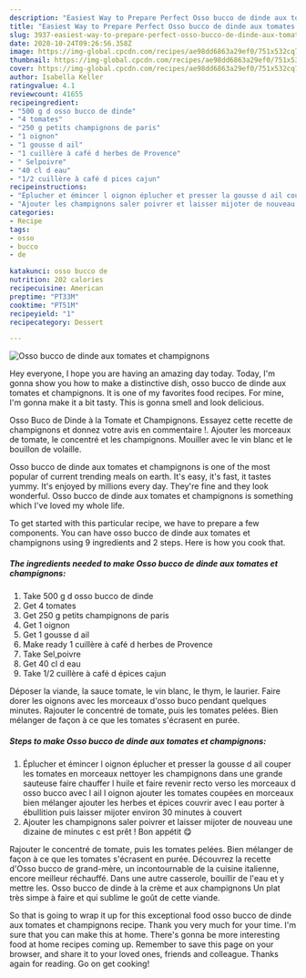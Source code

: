 ```yaml
---
description: "Easiest Way to Prepare Perfect Osso bucco de dinde aux tomates et champignons"
title: "Easiest Way to Prepare Perfect Osso bucco de dinde aux tomates et champignons"
slug: 3937-easiest-way-to-prepare-perfect-osso-bucco-de-dinde-aux-tomates-et-champignons
date: 2020-10-24T09:26:56.358Z
image: https://img-global.cpcdn.com/recipes/ae98dd6863a29ef0/751x532cq70/osso-bucco-de-dinde-aux-tomates-et-champignons-photo-principale-de-la-recette.jpg
thumbnail: https://img-global.cpcdn.com/recipes/ae98dd6863a29ef0/751x532cq70/osso-bucco-de-dinde-aux-tomates-et-champignons-photo-principale-de-la-recette.jpg
cover: https://img-global.cpcdn.com/recipes/ae98dd6863a29ef0/751x532cq70/osso-bucco-de-dinde-aux-tomates-et-champignons-photo-principale-de-la-recette.jpg
author: Isabella Keller
ratingvalue: 4.1
reviewcount: 41655
recipeingredient:
- "500 g d osso bucco de dinde"
- "4 tomates"
- "250 g petits champignons de paris"
- "1 oignon"
- "1 gousse d ail"
- "1 cuillère à café d herbes de Provence"
- " Selpoivre"
- "40 cl d eau"
- "1/2 cuillère à café d pices cajun"
recipeinstructions:
- "Éplucher et émincer l oignon éplucher et presser la gousse d ail couper les tomates en morceaux nettoyer les champignons dans une grande sauteuse faire chauffer l huile et faire revenir recto verso les morceaux d osso bucco avec l ail l oignon ajouter les tomates coupées en morceaux bien mélanger ajouter les herbes et épices couvrir avec l eau porter à ébullition puis laisser mijoter environ 30 minutes à couvert"
- "Ajouter les champignons saler poivrer et laisser mijoter de nouveau une dizaine de minutes c est prêt ! Bon appétit 😋"
categories:
- Recipe
tags:
- osso
- bucco
- de

katakunci: osso bucco de 
nutrition: 202 calories
recipecuisine: American
preptime: "PT33M"
cooktime: "PT51M"
recipeyield: "1"
recipecategory: Dessert

---
```



![Osso bucco de dinde aux tomates et champignons](https://img-global.cpcdn.com/recipes/ae98dd6863a29ef0/751x532cq70/osso-bucco-de-dinde-aux-tomates-et-champignons-photo-principale-de-la-recette.jpg)

Hey everyone, I hope you are having an amazing day today. Today, I'm gonna show you how to make a distinctive dish, osso bucco de dinde aux tomates et champignons. It is one of my favorites food recipes. For mine, I'm gonna make it a bit tasty. This is gonna smell and look delicious.

Osso Buco de Dinde à la Tomate et Champignons. Essayez cette recette de champignons et donnez votre avis en commentaire !. Ajouter les morceaux de tomate, le concentré et les champignons. Mouiller avec le vin blanc et le bouillon de volaille.

Osso bucco de dinde aux tomates et champignons is one of the most popular of current trending meals on earth. It's easy, it's fast, it tastes yummy. It's enjoyed by millions every day. They're fine and they look wonderful. Osso bucco de dinde aux tomates et champignons is something which I've loved my whole life.


To get started with this particular recipe, we have to prepare a few components. You can have osso bucco de dinde aux tomates et champignons using 9 ingredients and 2 steps. Here is how you cook that.

<!--inarticleads1-->

##### The ingredients needed to make Osso bucco de dinde aux tomates et champignons:

1. Take 500 g d osso bucco de dinde
1. Get 4 tomates
1. Get 250 g petits champignons de paris
1. Get 1 oignon
1. Get 1 gousse d ail
1. Make ready 1 cuillère à café d herbes de Provence
1. Take  Sel,poivre
1. Get 40 cl d eau
1. Take 1/2 cuillère à café d épices cajun


Déposer la viande, la sauce tomate, le vin blanc, le thym, le laurier. Faire dorer les oignons avec les morceaux d&#39;osso buco pendant quelques minutes. Rajouter le concentré de tomate, puis les tomates pelées. Bien mélanger de façon à ce que les tomates s&#39;écrasent en purée. 

<!--inarticleads2-->

##### Steps to make Osso bucco de dinde aux tomates et champignons:

1. Éplucher et émincer l oignon éplucher et presser la gousse d ail couper les tomates en morceaux nettoyer les champignons dans une grande sauteuse faire chauffer l huile et faire revenir recto verso les morceaux d osso bucco avec l ail l oignon ajouter les tomates coupées en morceaux bien mélanger ajouter les herbes et épices couvrir avec l eau porter à ébullition puis laisser mijoter environ 30 minutes à couvert
1. Ajouter les champignons saler poivrer et laisser mijoter de nouveau une dizaine de minutes c est prêt ! Bon appétit 😋


Rajouter le concentré de tomate, puis les tomates pelées. Bien mélanger de façon à ce que les tomates s&#39;écrasent en purée. Découvrez la recette d&#39;Osso bucco de grand-mère, un incontournable de la cuisine italienne, encore meilleur réchauffé. Dans une autre casserole, bouillir de l&#39;eau et y mettre les. Osso bucco de dinde à la crème et aux champignons Un plat très simpe à faire et qui sublime le goût de cette viande. 

So that is going to wrap it up for this exceptional food osso bucco de dinde aux tomates et champignons recipe. Thank you very much for your time. I'm sure that you can make this at home. There's gonna be more interesting food at home recipes coming up. Remember to save this page on your browser, and share it to your loved ones, friends and colleague. Thanks again for reading. Go on get cooking!
